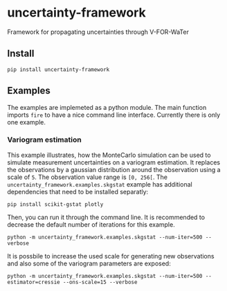 # uncertainty-framework
Framework for propagating uncertainties through V-FOR-WaTer

## Install

```
pip install uncertainty-framework
```

## Examples

The examples are implemeted as a python module. The main function imports `fire` to 
have a nice command line interface. Currently there is only one example.

### Variogram estimation

This example illustrates, how the MonteCarlo simulation can be used to simulate 
measurement uncertainties on a variogram estimation. It replaces the observations by 
a gaussian distribution around the observation using a scale of `5`. The observation 
value range is `[0, 256[`. 
The `uncertainty_framework.examples.skgstat` example has additional dependencies that 
need to be installed separatly:

```
pip install scikit-gstat plotly
```

Then, you can run it through the command line. It is recommended to decrease the default
number of iterations for this example.

```
python -m uncertainty_framework.examples.skgstat --num-iter=500 --verbose
```

It is possbile to increase the used scale for generating new observations and also some 
of the variogram parameters are exposed:

```
python -m uncertainty_framework.examples.skgstat --num-iter=500 --estimator=cressie --ons-scale=15 --verbose
```
